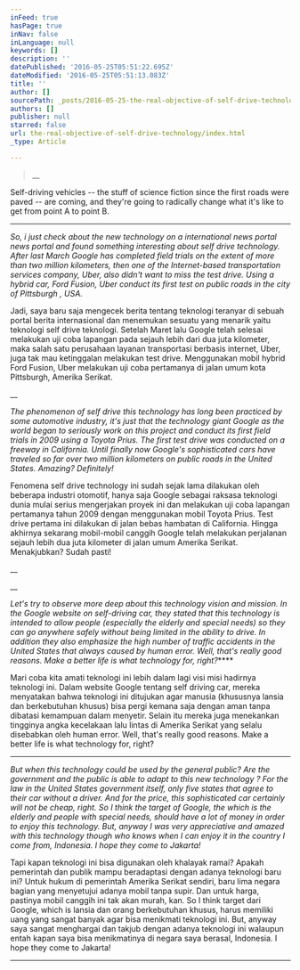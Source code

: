```yaml
---
inFeed: true
hasPage: true
inNav: false
inLanguage: null
keywords: []
description: ''
datePublished: '2016-05-25T05:51:22.695Z'
dateModified: '2016-05-25T05:51:13.083Z'
title: ''
author: []
sourcePath: _posts/2016-05-25-the-real-objective-of-self-drive-technology.md
authors: []
publisher: null
starred: false
url: the-real-objective-of-self-drive-technology/index.html
_type: Article

---
```

> __

Self-driving vehicles -- the stuff of science fiction since the first roads were paved -- are coming, and they're going to radically change what it's like to get from point A to point B.

****

_So, i just check about the new technology on a international news portal news portal and found something interesting about self drive technology. After last March Google has completed field trials on the extent of more than two million kilometers, then one of the Internet-based transportation services company, Uber, also didn't want to miss the test drive. Using a hybrid car, Ford Fusion, Uber conduct its first test on public roads in the city of Pittsburgh , USA._

Jadi, saya baru saja mengecek berita tentang teknologi teranyar di sebuah portal berita internasional dan menemukan sesuatu yang menarik yaitu teknologi self drive teknologi. Setelah Maret lalu Google telah selesai melakukan uji coba lapangan pada sejauh lebih dari dua juta kilometer, maka salah satu perusahaan layanan transportasi berbasis internet, Uber, juga tak mau ketinggalan melakukan test drive. Menggunakan mobil hybrid Ford Fusion, Uber melakukan uji coba pertamanya di jalan umum kota Pittsburgh, Amerika Serikat. 

__

_The phenomenon of self drive this technology has long been practiced by some automotive industry, it's just that the technology giant Google as the world began to seriously work on this project and conduct its first field trials in 2009 using a Toyota Prius. The first test drive was conducted on a freeway in California. Until finally now Google's sophisticated cars have traveled so far over two million kilometers on public roads in the United States. Amazing? Definitely!_

Fenomena self drive technology ini sudah sejak lama dilakukan oleh beberapa industri otomotif, hanya saja Google sebagai raksasa teknologi dunia mulai serius mengerjakan proyek ini dan melakukan uji coba lapangan pertamanya tahun 2009 dengan menggunakan mobil Toyota Prius. Test drive pertama ini dilakukan di jalan bebas hambatan di California. Hingga akhirnya sekarang mobil-mobil canggih Google telah melakukan perjalanan sejauh lebih dua juta kilometer di jalan umum Amerika Serikat. Menakjubkan? Sudah pasti!

__

__

_Let's try to observe more deep about this technology vision and mission. In the Google website on self-driving car, they stated that this technology is intended to allow people (especially the elderly and special needs) so they can go anywhere safely without being limited in the ability to drive. In addition they also emphasize the high number of traffic accidents in the United States that always caused by human error. Well, that's really good reasons. Make a better life is what technology for, right?_****

Mari coba kita amati teknologi ini lebih dalam lagi visi misi hadirnya teknologi ini. Dalam website Google tentang self driving car, mereka menyatakan bahwa teknologi ini ditujukan agar manusia (khususnya lansia dan berkebutuhan khusus) bisa pergi kemana saja dengan aman tanpa dibatasi kemampuan dalam menyetir. Selain itu mereka juga menekankan tingginya angka kecelakaan lalu lintas di Amerika Serikat yang selalu disebabkan oleh human error. Well, that's really good reasons. Make a better life is what technology for, right?

****

_But when this technology could be used by the general public? Are the government and the public is able to adapt to this new technology ? For the law in the United States government itself, only five states that agree to their car without a driver. And for the price, this sophisticated car certainly will not be cheap, right. So I think the target of Google, the which is the elderly and people with special needs, should have a lot of money in order to enjoy this technology. But, anyway I was very appreciative and amazed with this technology though who knows when I can enjoy it in the country I come from, Indonesia. I hope they come to Jakarta!_

Tapi kapan teknologi ini bisa digunakan oleh khalayak ramai? Apakah pemerintah dan publik mampu beradaptasi dengan adanya teknologi baru ini? Untuk hukum di pemerintah Amerika Serikat sendiri, baru lima negara bagian yang menyetujui adanya mobil tanpa supir. Dan untuk harga, pastinya mobil canggih ini tak akan murah, kan. So I think target dari Google, which is lansia dan orang berkebutuhan khusus, harus memiliki uang yang sangat banyak agar bisa menikmati teknologi ini. But, anyway saya sangat menghargai dan takjub dengan adanya teknologi ini walaupun entah kapan saya bisa menikmatinya di negara saya berasal, Indonesia. I hope they come to Jakarta!

****